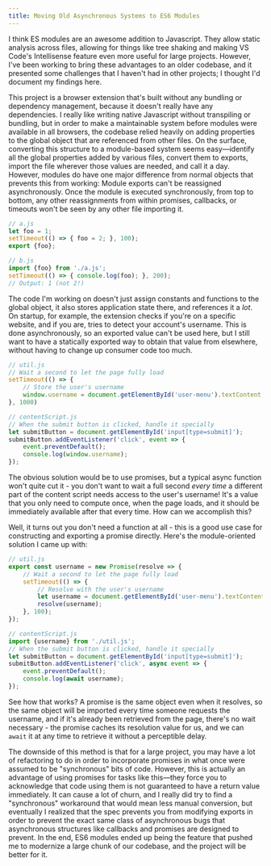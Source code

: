```yaml
---
title: Moving Old Asynchronous Systems to ES6 Modules
---
```

I think ES modules are an awesome addition to Javascript. They allow static analysis across files, allowing for things like tree shaking and making VS Code's Intellisense feature even more useful for large projects. However, I've been working to bring these advantages to an older codebase, and it presented some challenges that I haven't had in other projects; I thought I'd document my findings here.

This project is a browser extension that's built without any bundling or dependency management, because it doesn't really have any dependencies. I really like writing native Javascript without transpiling or bundling, but in order to make a maintainable system before modules were available in all browsers, the codebase relied heavily on adding properties to the global object that are referenced from other files. On the surface, converting this structure to a module-based system seems easy—identify all the global properties added by various files, convert them to exports, import the file wherever those values are needed, and call it a day. However, modules do have one major difference from normal objects that prevents this from working: Module exports can't be reassigned asynchronously. Once the module is executed synchronously, from top to bottom, any other reassignments from within promises, callbacks, or timeouts won't be seen by any other file importing it.

```js
// a.js
let foo = 1;
setTimeout(() => { foo = 2; }, 100);
export {foo};

// b.js
import {foo} from './a.js';
setTimeout(() => { console.log(foo); }, 200);
// Output: 1 (not 2!)
```

The code I'm working on doesn't just assign constants and functions to the global object, it also stores application state there, and references it a *lot*. On startup, for example, the extension checks if you're on a specific website, and if you are, tries to detect your account's username. This is done asynchronously, so an exported value can't be used here, but I still want to have a statically exported way to obtain that value from elsewhere, without having to change up consumer code too much.

```js
// util.js
// Wait a second to let the page fully load
setTimeout(() => {
	// Store the user's username 
	window.username = document.getElementById('user-menu').textContent;
}, 1000)

// contentScript.js
// When the submit button is clicked, handle it specially
let submitButton = document.getElementById('input[type=submit]');
submitButton.addEventListener('click', event => {
	event.preventDefault();
	console.log(window.username);
});
```

The obvious solution would be to use promises, but a typical async function won't quite cut it - you don't want to wait a full second *every time* a different part of the content script needs access to the user's username! It's a value that you only need to compute once, when the page loads, and it should be immediately available after that every time. How can we accomplish this?

Well, it turns out you don't need a function at all - this is a good use case for constructing and exporting a promise directly. Here's the module-oriented solution I came up with:

```js
// util.js
export const username = new Promise(resolve => {
	// Wait a second to let the page fully load
	setTimeout(() => {
		// Resolve with the user's username
		let username = document.getElementById('user-menu').textContent;
		resolve(username);
	}, 100);
});

// contentScript.js
import {username} from './util.js';
// When the submit button is clicked, handle it specially
let submitButton = document.getElementById('input[type=submit]');
submitButton.addEventListener('click', async event => {
	event.preventDefault();
	console.log(await username);
});
```

See how that works? A promise is the same object even when it resolves, so the same object will be imported every time someone requests the username, and if it's already been retrieved from the page, there's no wait necessary - the promise caches its resolution value for us, and we can `await` it at any time to retrieve it without a perceptible delay.

The downside of this method is that for a large project, you may have a lot of refactoring to do in order to incorporate promises in what once were assumed to be "synchronous" bits of code. However, this is actually an advantage of using promises for tasks like this—they force you to acknowledge that code using them is not guaranteed to have a return value immediately. It can cause a lot of churn, and I really did try to find a "synchronous" workaround that would mean less manual conversion, but eventually I realized that the spec prevents you from modifying exports in order to prevent the exact same class of asynchronous bugs that asynchronous structures like callbacks and promises are designed to prevent. In the end, ES6 modules ended up being the feature that pushed me to modernize a large chunk of our codebase, and the project will be better for it.
